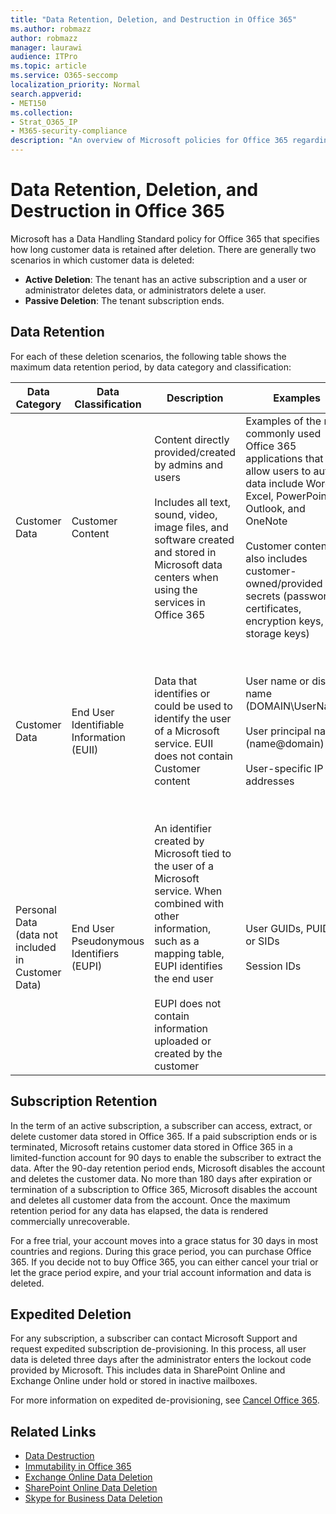 ```yaml
---
title: "Data Retention, Deletion, and Destruction in Office 365"
ms.author: robmazz
author: robmazz
manager: laurawi
audience: ITPro
ms.topic: article
ms.service: O365-seccomp
localization_priority: Normal
search.appverid:
- MET150
ms.collection:
- Strat_O365_IP
- M365-security-compliance
description: "An overview of Microsoft policies for Office 365 regarding data retention, deletion, and destruction."
---
```


# Data Retention, Deletion, and Destruction in Office 365

Microsoft has a Data Handling Standard policy for Office 365 that specifies how long customer data is retained after deletion. There are generally two scenarios in which customer data is deleted:

- **Active Deletion**: The tenant has an active subscription and a user or administrator deletes data, or administrators delete a user.
- **Passive Deletion**: The tenant subscription ends.

## Data Retention

For each of these deletion scenarios, the following table shows the maximum data retention period, by data category and classification:

| Data Category | Data Classification | Description | Examples | Retention Period |
|-----------------|-----------------|-----------------|----------------------------------|-------------------------------|
| Customer Data | Customer Content| Content directly provided/created by admins and users <br><br> Includes all text, sound, video, image files, and software created and stored in Microsoft data centers when using the services in Office 365 | Examples of the most commonly used Office 365 applications that allow users to author data include Word, Excel, PowerPoint, Outlook, and OneNote <br><br> Customer content also includes customer-owned/provided secrets (passwords, certificates, encryption keys, storage keys) | **Active Deletion Scenario:** at most 30 days <br><br> **Passive Deletion Scenario:** at most 180 days |
| Customer Data | End User Identifiable Information (EUII) | Data that identifies or could be used to identify the user of a Microsoft service. EUII does not contain Customer content | User name or display name (DOMAIN\UserName) <br><br> User principal name (name@domain) <br><br>  User-specific IP addresses | **Active Deletion Scenario:** at most 180 days (only a tenant administrator action) <br><br> **Passive Deletion Scenario:** at most 180 days |
| Personal Data <br> (data not included in Customer Data) | End User Pseudonymous Identifiers (EUPI) | An identifier created by Microsoft tied to the user of a Microsoft service. When combined with other information, such as a mapping table, EUPI identifies the end user <br><br> EUPI does not contain information uploaded or created by the customer | User GUIDs, PUIDs, or SIDs <br><br> Session IDs | **Active Deletion Scenario:** at most 30 days <br><br> **Passive Deletion Scenario:** at most 180 days |

## Subscription Retention

In the term of an active subscription, a subscriber can access, extract, or delete customer data stored in Office 365. If a paid subscription ends or is terminated, Microsoft retains customer data stored in Office 365 in a limited-function account for 90 days to enable the subscriber to extract the data. After the 90-day retention period ends, Microsoft disables the account and deletes the customer data. No more than 180 days after expiration or termination of a subscription to Office 365, Microsoft disables the account and deletes all customer data from the account. Once the maximum retention period for any data has elapsed, the data is rendered commercially unrecoverable.

For a free trial, your account moves into a grace status for 30 days in most countries and regions. During this grace period, you can purchase Office 365. If you decide not to buy Office 365, you can either cancel your trial or let the grace period expire, and your trial account information and data is deleted.

## Expedited Deletion

For any subscription, a subscriber can contact Microsoft Support and request expedited subscription de-provisioning. In this process, all user data is deleted three days after the administrator enters the lockout code provided by Microsoft. This includes data in SharePoint Online and Exchange Online under hold or stored in inactive mailboxes.

For more information on expedited de-provisioning, see [Cancel Office 365](https://docs.microsoft.com/office365/admin/subscriptions-and-billing/cancel-your-subscription).

## Related Links

- [Data Destruction](office-365-data-destruction.md)
- [Immutability in Office 365](office-365-data-immutability.md)
- [Exchange Online Data Deletion](office-365-exchange-online-data-deletion.md)
- [SharePoint Online Data Deletion](office-365-sharepoint-online-data-deletion.md)
- [Skype for Business Data Deletion](office-365-skype-data-deletion.md)
